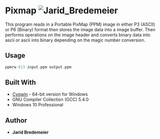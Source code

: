 # Pixmap ![Jarid_Bredemeier](https://img.shields.io/badge/build-passing-green.svg?style=flat-plastic)

This program reads in a Portable PixMap (PPM) image in either P3 (ASCII) or P6 (Binary) format then stores the image data into a image buffer. Then performs operations on the image header and converts binary data into ascii or ascii into binary depending on the magic number conversion.	

## Usage
```c
ppmrw 6|3 input.ppm output.ppm
```

## Built With
* [Cygwin](https://cygwin.com/index.html) - 64-bit version for Windows
* GNU Compiler Collection (GCC) 5.4.0
* Windows 10 Professional

## Author
* **Jarid Bredemeier**
